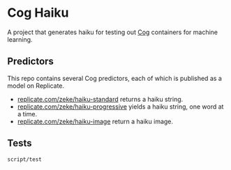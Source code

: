 # Cog Haiku

A project that generates haiku for testing out [Cog](https://github.com/replicate/cog) containers for machine learning.

## Predictors

This repo contains several Cog predictors, each of which is published as a model on Replicate.

- [replicate.com/zeke/haiku-standard](https://replicate.com/zeke/haiku-standard) returns a haiku string.
- [replicate.com/zeke/haiku-progressive](https://replicate.com/zeke/haiku-standard) yields a haiku string, one word at a time.
- [replicate.com/zeke/haiku-image](https://replicate.com/zeke/haiku-standard) return a haiku image.

## Tests

```sh
script/test
```